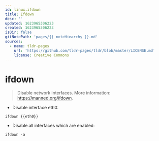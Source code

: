 ```yaml
---
id: linux.ifdown
title: Ifdown
desc: ''
updated: 1623965306223
created: 1623965306223
isDir: false
gitNotePath: 'pages/{{ noteHiearchy }}.md'
sources:
  - name: tldr-pages
    url: 'https://github.com/tldr-pages/tldr/blob/master/LICENSE.md'
    license: Creative Commons
---
```

# ifdown

> Disable network interfaces.
> More information: <https://manned.org/ifdown>.

- Disable interface eth0:

`ifdown {{eth0}}`

- Disable all interfaces which are enabled:

`ifdown -a`

